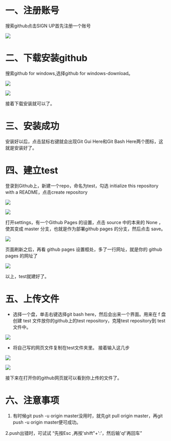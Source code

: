 # 一、注册账号

搜索github点击SIGN UP首先注册一个账号

![](1.jpg)

# 二、下载安装github

搜索github for windows,选择github for windows-download。

![](2.jpg)

![](3.jpg)

接着下载安装就可以了。

# 三、安装成功

安装好以后，点击鼠标右键就会出现Git Gui Here和Git Bash Here两个图标，这就是安装好了。

# 四、建立test

登录到Github上，新建一个repo，命名为test，勾选 initialize this repository with a README，点击create repository

![](4.jpg)

![](5.jpg)

打开settings，有一个Github Pages 的设置，点击 source 中的本来的 None ，使其变成 master 分支，也就是作为部署github 
pages 的分支，然后点击 save。

![](6.jpg)

页面刷新之后，再看 github pages 设置框处，多了一行网址，就是你的 github pages 的网址了

![](7.jpg)

以上，test就建好了。

# 五、上传文件

* 选择一个盘，单击右键选择git bash here，然后会出来一个界面。用来在 f 盘创建 test 文件放你的github上的test repository，克隆test repository到 test 文件中。

![](8.jpg)

* 将自己写的网页文件复制在test文件夹里。
接着输入这几步

![](10.jpg)

![](11.jpg)

接下来在打开你的github网页就可以看到你上传的文件了。

# 六、注意事项

 1. 有时候git push -u origin master没用时，就先git pull origin master，再git push -u origin master便可成功。
 
 2.push出错时，可试试 “先按Esc ,再按'shift"+':'，然后输'q!'再回车”
